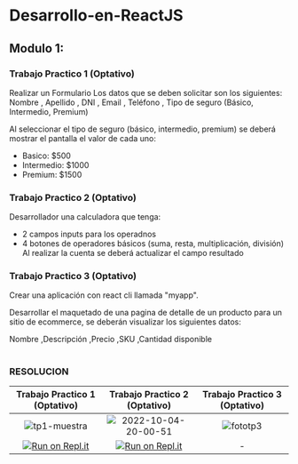 # Desarrollo-en-ReactJS

## Modulo 1:

### Trabajo Practico 1 (Optativo)
Realizar un Formulario
Los datos que se deben solicitar son los siguientes:
 Nombre
, Apellido
, DNI
, Email
, Teléfono
, Tipo de seguro (Básico, Intermedio, Premium)

Al seleccionar el tipo de seguro (básico, intermedio, premium) se deberá mostrar el pantalla el valor de cada uno:
- Basico: $500
- Intermedio: $1000
- Premium: $1500



### Trabajo Practico 2 (Optativo)

Desarrollador una calculadora que tenga:

- 2 campos inputs para los operadnos
- 4 botones de operadores básicos (suma, resta, multiplicación, división)
Al realizar la cuenta se deberá actualizar el campo resultado



### Trabajo Practico 3 (Optativo)

Crear una aplicación con react cli llamada "myapp". 

Desarrollar el maquetado de una pagina de detalle de un producto para un sitio de ecommerce, se deberán visualizar los siguientes datos:

Nombre
,Descripción
,Precio
,SKU
,Cantidad disponible

#

### RESOLUCION

| Trabajo Practico 1 (Optativo) | Trabajo Practico 2 (Optativo) | Trabajo Practico 3 (Optativo) |
| :---:         |     :---:      |          :---: |
| ![tp1-muestra](https://user-images.githubusercontent.com/80124560/193945759-dc9a2be8-44df-44a9-a3cc-584d0cbfbaea.PNG) |  ![2022-10-04-20-00-51](https://user-images.githubusercontent.com/80124560/193946293-7b35f37a-25df-4615-b7cb-e7dccd77319c.gif) | ![fototp3](https://user-images.githubusercontent.com/80124560/190216658-263d31c1-896b-4651-bbfb-ec46fb3538d8.PNG)   |
| [![Run on Repl.it](https://repl.it/badge/github/freeCodeCamp/boilerplate-npm)](https://replit.com/@facumruiz/tp2-optativo)    | [![Run on Repl.it](https://repl.it/badge/github/freeCodeCamp/boilerplate-npm)](https://replit.com/@facumruiz/tp2-optativo)      | -      |
